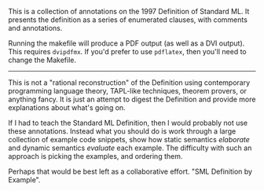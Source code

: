 This is a collection of annotations on the 1997 Definition of Standard
ML. It presents the definition as a series of enumerated clauses, with
comments and annotations.

Running the makefile will produce a PDF output (as well as a DVI
output). This requires `dvipdfmx`. If you'd prefer to use `pdflatex`,
then you'll need to change the Makefile.

-----

This is not a "rational reconstruction" of the Definition using
contemporary programming language theory, TAPL-like techniques, theorem
provers, or anything fancy. It is just an attempt to digest the
Definition and provide more explanations about what's going on.

If I had to teach the Standard ML Definition, then I would probably not
use these annotations. Instead what you should do is work through a
large collection of example code snippets, show how static semantics
_elaborate_ and dynamic semantics _evaluate_ each example. The
difficulty with such an approach is picking the examples, and ordering
them.

Perhaps that would be best left as a collaborative effort. "SML
Definition by Example".